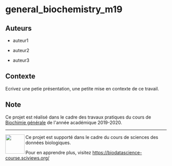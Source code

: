 # general_biochemistry_m19

## Auteurs 

- auteur1

- auteur2

- auteur3

## Contexte

Ecrivez une petie présentation, une petite mise en contexte de ce travail.

## Note

Ce projet est réalisé dans le cadre des travaux pratiques du cours de [Biochimie générale](http://applications.umons.ac.be/web/fr/pde/2019-2020/ue/US-B2-SCBIOL-002-M.htm) de l'année académique 2019-2020.

-------

<img src="https://filedn.com/lzGVgfOGxb6mHFQcRn9ueUb/logo/biodatascience.png" width="60" height="60" align="left"/>  Ce projet est supporté dans le cadre du cours de sciences des données biologiques.

Pour en apprendre plus, visitez <https://biodatascience-course.sciviews.org/>

